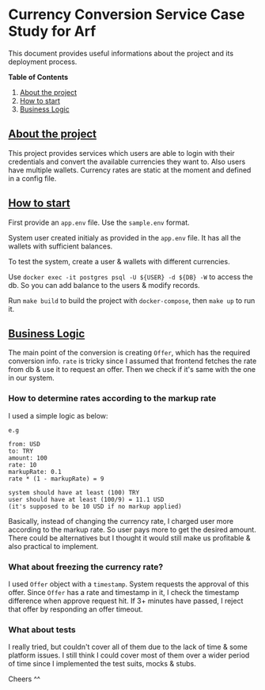 # Currency Conversion Service Case Study for Arf

This document provides useful informations about the project and its deployment process.

**Table of Contents**

1. [About the project](#about-the-project)
2. [How to start](#how-to-start)
3. [Business Logic](#business-logic)

## [About the project](#about-the-project)

This project provides services which users are able to login with their credentials and convert the available currencies they want to. Also users have multiple wallets. Currency rates are static at the moment and defined in a config file.


## [How to start](#how-to-start)

First provide an `app.env` file. Use the `sample.env` format.

System user created initialy as provided in the `app.env` file. It has all the wallets with sufficient balances.

To test the system, create a user & wallets with different currencies.

Use `docker exec -it postgres psql -U ${USER} -d ${DB} -W` to access the db. So you can add balance to the users & modify records.

Run `make build` to build the project with `docker-compose`, then `make up` to run it.

## [Business Logic](#business-logic)

The main point of the conversion is creating `Offer`, which has the required conversion info. `rate` is tricky since I assumed that frontend fetches the rate from db & use it to request an offer. Then we check if it's same with the one in our system.

### How to determine rates according to the markup rate
I used a simple logic as below:

```
e.g

from: USD
to: TRY
amount: 100
rate: 10
markupRate: 0.1
rate * (1 - markupRate) = 9

system should have at least (100) TRY
user should have at least (100/9) = 11.1 USD
(it's supposed to be 10 USD if no markup applied)
```

Basically, instead of changing the currency rate, I charged user more according to the markup rate. So user pays more to get the desired amount. There could be alternatives but I thought it would still make us profitable & also practical to implement.


### What about freezing the currency rate?

I used `Offer` object with a `timestamp`. System requests the approval of this offer. Since `Offer` has a rate and timestamp in it, I check the timestamp difference when approve request hit. If 3+ minutes have passed, I reject that offer by responding an offer timeout. 



### What about tests

I really tried, but couldn't cover all of them due to the lack of time & some platform issues. I still think I could cover most of them over a wider period of time since I implemented the test suits, mocks & stubs. 


Cheers ^^